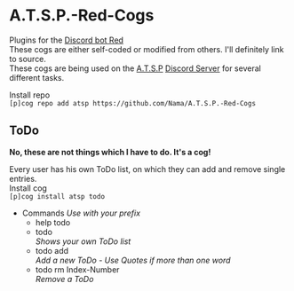 # A.T.S.P.-Red-Cogs
Plugins for the [Discord bot Red](https://github.com/Twentysix26/Red-DiscordBot)  
These cogs are either self-coded or modified from others. I'll definitely link to source.  
These cogs are being used on the [A.T.S.P](https://yamahi.eu) [Discord Server](http://s.yamahi.eu/chat) for several different tasks.

Install repo  
`[p]cog repo add atsp https://github.com/Nama/A.T.S.P.-Red-Cogs`  

## ToDo
**No, these are not things which I have to do. It's a cog!**  

Every user has his own ToDo list, on which they can add and remove single entries.  
Install cog  
`[p]cog install atsp todo`
* Commands *Use with your prefix*
  * help todo
  * todo  
    *Shows your own ToDo list*
  * todo add  
    *Add a new ToDo - Use Quotes if more than one word*
  * todo rm Index-Number  
    *Remove a ToDo*
